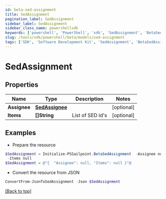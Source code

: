 ```yaml
---
id: beta-sed-assignment
title: SedAssignment
pagination_label: SedAssignment
sidebar_label: SedAssignment
sidebar_class_name: powershellsdk
keywords: ['powershell', 'PowerShell', 'sdk', 'SedAssignment', 'BetaSedAssignment'] 
slug: /tools/sdk/powershell/beta/models/sed-assignment
tags: ['SDK', 'Software Development Kit', 'SedAssignment', 'BetaSedAssignment']
---
```



# SedAssignment

## Properties

Name | Type | Description | Notes
------------ | ------------- | ------------- | -------------
**Assignee** | [**SedAssignee**](sed-assignee) |  | [optional] 
**Items** | **[]String** | List of SED id's | [optional] 

## Examples

- Prepare the resource
```powershell
$SedAssignment = Initialize-PSSailpoint.BetaSedAssignment  -Assignee null `
 -Items null
$SedAssignment = @"{  "Assignee": null, "Items": null }"@
```

- Convert the resource from JSON
```powershell
ConvertFrom-JsonToSedAssignment -Json $SedAssignment
```


[[Back to top]](#) 

